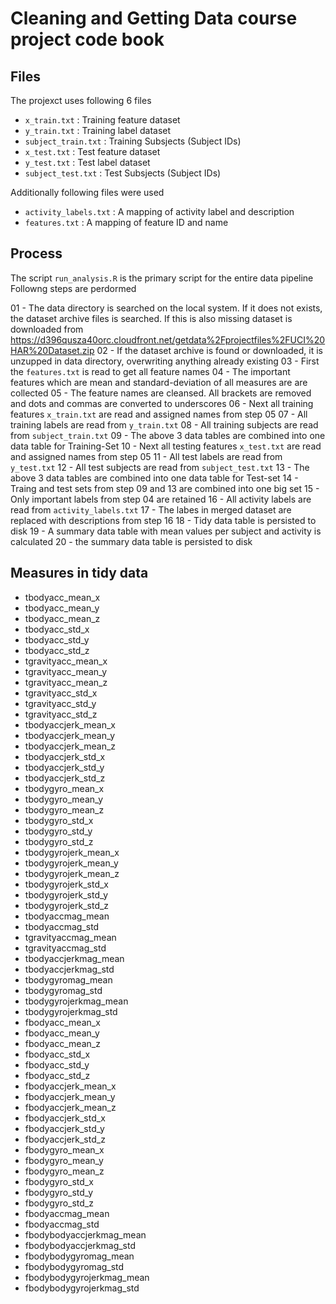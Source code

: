 # Cleaning and Getting Data course project code book

## Files
The projexct uses following 6 files

* `x_train.txt`         : Training feature dataset
* `y_train.txt`         : Training label dataset
* `subject_train.txt`   : Training Subsjects (Subject IDs) 
* `x_test.txt`          : Test feature dataset
* `y_test.txt`          : Test label dataset
* `subject_test.txt`    : Test Subsjects (Subject IDs)

Additionally following files were used

* `activity_labels.txt` : A mapping of activity label and description
* `features.txt`        : A mapping of feature ID and name

## Process

The script `run_analysis.R` is the primary script for the entire data pipeline
Followng steps are perdormed

01 - The data directory is searched on the local system. If it does not exists, the dataset archive files is searched. If this is also missing dataset is downloaded from https://d396qusza40orc.cloudfront.net/getdata%2Fprojectfiles%2FUCI%20HAR%20Dataset.zip
02 - If the dataset archive is found or downloaded, it is unzupped in data directory, overwriting anything already existing
03 - First the `features.txt` is read to get all feature names
04 - The important features which are mean and standard-deviation of all measures are are collected
05 - The feature names are cleansed. All brackets are removed and dots and commas are converted to underscores
06 - Next all training features `x_train.txt` are read and assigned names from step 05
07 - All training labels are read from `y_train.txt`
08 - All training subjects are read from `subject_train.txt`
09 - The above 3 data tables are combined into one data table for Training-Set
10 - Next all testing features `x_test.txt` are read and assigned names from step 05
11 - All test labels are read from `y_test.txt`
12 - All test subjects are read from `subject_test.txt`
13 - The above 3 data tables are combined into one data table for Test-set
14 - Traing and test sets from step 09 and 13 are combined into one big set
15 - Only important labels from step 04 are retained
16 - All activity labels are read from `activity_labels.txt`
17 - The labes in merged dataset are replaced with descriptions from step 16
18 - Tidy data table is persisted to disk
19 - A summary data table with mean values per subject and activity is calculated
20 - the summary data table is persisted to disk

## Measures in tidy data

* tbodyacc_mean_x
* tbodyacc_mean_y
* tbodyacc_mean_z
* tbodyacc_std_x
* tbodyacc_std_y
* tbodyacc_std_z
* tgravityacc_mean_x
* tgravityacc_mean_y
* tgravityacc_mean_z
* tgravityacc_std_x
* tgravityacc_std_y
* tgravityacc_std_z
* tbodyaccjerk_mean_x
* tbodyaccjerk_mean_y
* tbodyaccjerk_mean_z
* tbodyaccjerk_std_x
* tbodyaccjerk_std_y
* tbodyaccjerk_std_z
* tbodygyro_mean_x
* tbodygyro_mean_y
* tbodygyro_mean_z
* tbodygyro_std_x
* tbodygyro_std_y
* tbodygyro_std_z
* tbodygyrojerk_mean_x
* tbodygyrojerk_mean_y
* tbodygyrojerk_mean_z
* tbodygyrojerk_std_x
* tbodygyrojerk_std_y
* tbodygyrojerk_std_z
* tbodyaccmag_mean
* tbodyaccmag_std
* tgravityaccmag_mean
* tgravityaccmag_std
* tbodyaccjerkmag_mean
* tbodyaccjerkmag_std
* tbodygyromag_mean
* tbodygyromag_std
* tbodygyrojerkmag_mean
* tbodygyrojerkmag_std
* fbodyacc_mean_x
* fbodyacc_mean_y
* fbodyacc_mean_z
* fbodyacc_std_x
* fbodyacc_std_y
* fbodyacc_std_z
* fbodyaccjerk_mean_x
* fbodyaccjerk_mean_y
* fbodyaccjerk_mean_z
* fbodyaccjerk_std_x
* fbodyaccjerk_std_y
* fbodyaccjerk_std_z
* fbodygyro_mean_x
* fbodygyro_mean_y
* fbodygyro_mean_z
* fbodygyro_std_x
* fbodygyro_std_y
* fbodygyro_std_z
* fbodyaccmag_mean
* fbodyaccmag_std
* fbodybodyaccjerkmag_mean
* fbodybodyaccjerkmag_std
* fbodybodygyromag_mean
* fbodybodygyromag_std
* fbodybodygyrojerkmag_mean
* fbodybodygyrojerkmag_std



